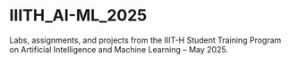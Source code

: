 # IIITH_AI-ML_2025
Labs, assignments, and projects from the IIIT-H Student Training Program on Artificial Intelligence and Machine Learning – May 2025.
